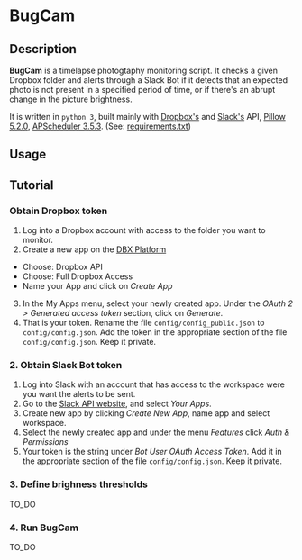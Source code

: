 # BugCam

## Description

**BugCam** is a timelapse photogtaphy monitoring script. It checks a given Dropbox folder and alerts through a Slack Bot if it detects that an expected photo is not present in a specified period of time, or if there's an abrupt change in the picture brightness.

It is written in ``python 3``, built mainly with [Dropbox's](https://github.com/dropbox/dropbox-sdk-python) and [Slack's](https://github.com/slackapi/python-slackclient) API, [Pillow 5.2.0](https://pillow.readthedocs.io/en/latest/releasenotes/5.2.0.html), [APScheduler 3.5.3](https://apscheduler.readthedocs.io/en/latest/). (See: [requirements.txt](https://github.com/nataquinones/BugCam/blob/master/requirements.txt))

## Usage

## Tutorial

### Obtain Dropbox token
1. Log into a Dropbox account with access to the folder you want to monitor.
2. Create a new app on the [DBX Platform](https://www.dropbox.com/developers/apps/create)
  - Choose: Dropbox API
  - Choose: Full Dropbox Access
  - Name your App and click on *Create App*
3. In the My Apps menu, select your newly created app. Under the *OAuth 2 > Generated access token* section, click on *Generate*.
4. That is your token. Rename the file ``config/config_public.json`` to ``config/config.json``. Add the token in the appropriate section of the file ``config/config.json``. Keep it private.

### 2. Obtain Slack Bot token
1. Log into Slack with an account that has access to the workspace were you want the alerts to be sent.
2. Go to the [Slack API website](https://api.slack.com/apps), and select *Your Apps*.
3. Create new app by clicking *Create New App*, name app and select workspace.
4. Select the newly created app and under the menu *Features* click *Auth & Permissions*
5. Your token is the string under *Bot User OAuth Access Token*. Add it in the appropriate section of the file ``config/config.json``. Keep it private.

### 3. Define brighness thresholds
TO_DO

### 4. Run BugCam
TO_DO


